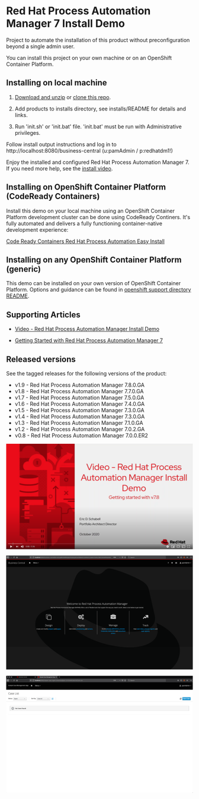 Red Hat Process Automation Manager 7 Install Demo
=================================================
Project to automate the installation of this product without preconfiguration beyond a single admin user.

You can install this project on your own machine or on an OpenShift Container Platform.


Installing on local machine
---------------------------
1. [Download and unzip](https://github.com/jbossdemocentral/rhpam7-install-demo/archive/master.zip) 
   or [clone this repo](https://github.com/jbossdemocentral/rhpam7-install-demo.git).

2. Add products to installs directory, see installs/README for details and links.

3. Run 'init.sh' or 'init.bat' file. 'init.bat' must be run with Administrative privileges.

Follow install output instructions and log in to http://localhost:8080/business-central (u:pamAdmin / p:redhatdm1!)

Enjoy the installed and configured Red Hat Process Automation Manager 7. If you need more help, see the [install video](https://youtu.be/x6U8CiPU9cU).


Installing on OpenShift Container Platform (CodeReady Containers)
----------------------------------------------------------------
Install this demo on your local machine using an OpenShift Container Platform development cluster can be done using 
CodeReady Continers. It's fully automated and delivers a fully functioning container-native development experience:

[Code Ready Containers Red Hat Process Automation Easy Install](https://gitlab.com/redhatdemocentral/rhcs-rhpam-install-demo)


Installing on any OpenShift Container Platform (generic)
-------------------------------------------------------
This demo can be installed on your own version of OpenShift Container Platform. Options and guidance can be found 
in [openshift support directory README](support/openshift/README.md).


Supporting Articles
-------------------
- [Video - Red Hat Process Automation Manager Install Demo](https://youtu.be/x6U8CiPU9cU)

- [Getting Started with Red Hat Process Automation Manager 7](https://upload.wikimedia.org/wikipedia/commons/6/67/Learning_Curve_--_Coming_Soon_Placeholder.png)


Released versions
-----------------
See the tagged releases for the following versions of the product:

- v1.9 - Red Hat Process Automation Manager 7.8.0.GA
- v1.8 - Red Hat Process Automation Manager 7.7.0.GA
- v1.7 - Red Hat Process Automation Manager 7.5.0.GA
- v1.6 - Red Hat Process Automation Manager 7.4.0.GA
- v1.5 - Red Hat Process Automation Manager 7.3.0.GA
- v1.4 - Red Hat Process Automation Manager 7.3.0.GA
- v1.3 - Red Hat Process Automation Manager 7.1.0.GA
- v1.2 - Red Hat Process Automation Manager 7.0.2.GA
- v0.8 - Red Hat Process Automation Manager 7.0.0.ER2

[![RHPAM VIDEO](docs/demo-images/rhpam7-video.png)](https://youtu.be/x6U8CiPU9cU)

![RHPAM 7](docs/demo-images/rhpam7.png)

![RHPAM 7 CASE](docs/demo-images/rhpam7-case.png)

